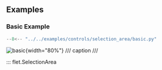 ## Examples

### Basic Example

```python
--8<-- "../../examples/controls/selection_area/basic.py"
```

![basic](../examples/controls/selection_area/media/basic.gif){width="80%"}
/// caption
///

::: flet.SelectionArea
